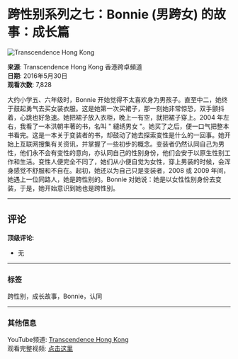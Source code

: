 # 跨性别系列之七：Bonnie (男跨女) 的故事：成长篇

![Transcendence Hong Kong](https://i.ytimg.com/an/SphwUwz7NhqknczN73eASg/featured_channel.jpg?v=5688f2ac)

**来源**: Transcendence Hong Kong 香港跨卓頻道  
**日期**: 2016年5月30日  
**观看次数**: 7,828  

大约小学五、六年级时，Bonnie 开始觉得不太喜欢身为男孩子。直至中二，她终于鼓起勇气去买女装衣服。这是她第一次买裙子，那一刻她非常惊恐，双手颤抖着，心跳也好急速。她把裙子放入衣柜，晚上一有空，就把裙子穿上。2004 年左右，我看了一本洪朝丰著的书，名叫 " 繾绣男女 "。她买了之后，便一口气把整本书看完。这是一本关于变装者的书，却鼓动了她去探索变性是什么的一回事。她开始上互联网搜集有关资讯，并掌握了一些初步的概念。变装者仍然认同自己为男性，他们永不会有变性的意向，亦认同自己的性别身份，他们会安于以原生性别工作和生活。变性人便完全不同了，她们从小便自觉为女性，穿上男装的时候，会浑身感觉不舒服和不自在。起初，她还以为自己只是变装者，2008 或 2009 年间，她遇上一位同路人，她是跨性别的。Bonnie 对她说：她是以女性性别身份去变装，于是，她开始意识到她也是跨性别。

---

## 评论
**顶级评论**:
- 无

---

### 标签
跨性别，成长故事，Bonnie，认同

---

### 其他信息
YouTube频道: [Transcendence Hong Kong](https://www.youtube.com/@transcendencehongkong55)  
观看完整视频: [点击这里](https://www.youtube.com/watch?v=AUAJ82H12qs)  
